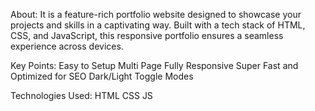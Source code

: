 About:
It is a feature-rich portfolio website designed to showcase your projects and skills in a captivating way. 
Built with a tech stack of HTML, CSS, and JavaScript, this responsive portfolio ensures a seamless experience across devices.


Key Points:
Easy to Setup 
Multi Page 
Fully Responsive 
Super Fast and Optimized for SEO
Dark/Light Toggle Modes 

Technologies Used:
HTML
CSS
JS
